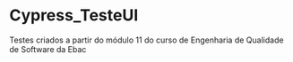 # Cypress_TesteUI
Testes criados a partir do módulo 11 do curso de Engenharia de Qualidade de Software da Ebac
